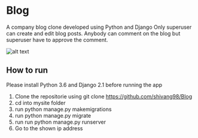 # Blog
A company blog clone developed using Python and Django
Only superuser can create and edit blog posts.
Anybody can comment on the blog but superuser have to approve the comment.

![alt text](https://raw.githubusercontent.com/shivang98/Blog/blob/master/mysite/blog/static/images/img.png)

## How to run
Please install Python 3.6 and Django 2.1 before running the app
1. Clone the repositorie using git clone https://github.com/shivang98/Blog
2. cd into mysite folder
3. run python manage.py makemigrations
4. run python manage.py migrate
5. run run python manage.py runserver
6. Go to the shown ip address
